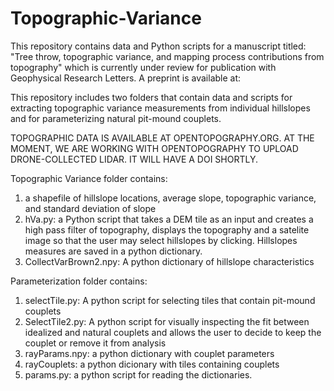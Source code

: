 # Topographic-Variance

This repository contains data and Python scripts for a manuscript titled: "Tree throw, topographic variance, and mapping process contributions from topography" which is currently under review for publication with Geophysical Research Letters. A preprint is available at:

This repository includes two folders that contain data and scripts for extracting topographic variance measurements from individual hillslopes and for parameterizing natural pit-mound couplets. 
 
TOPOGRAPHIC DATA IS AVAILABLE AT OPENTOPOGRAPHY.ORG. AT THE MOMENT, WE ARE WORKING WITH OPENTOPOGRAPHY TO UPLOAD DRONE-COLLECTED LIDAR. IT WILL HAVE A DOI SHORTLY.

Topographic Variance folder contains:
  1. a shapefile of hillslope locations, average slope, topographic variance, and standard deviation of slope
  2. hVa.py: a Python script that takes a DEM tile as an input and creates a high pass filter of topography, displays the topography and a satelite image so that the user may select hillslopes by clicking. Hillslopes measures are saved in a python dictionary. 
  3. CollectVarBrown2.npy: A python dictionary of hillslope characteristics

Parameterization folder contains:
  1. selectTile.py: A python script for selecting tiles that contain pit-mound couplets
  2. SelectTile2.py: A python script for visually inspecting the fit between idealized and natural couplets and allows the user to decide to keep the couplet or remove it from analysis
  3. rayParams.npy: a python dictionary with couplet parameters
  4. rayCouplets: a python dicionary with tiles containing couplets
  5. params.py: a python script for reading the dictionaries. 

